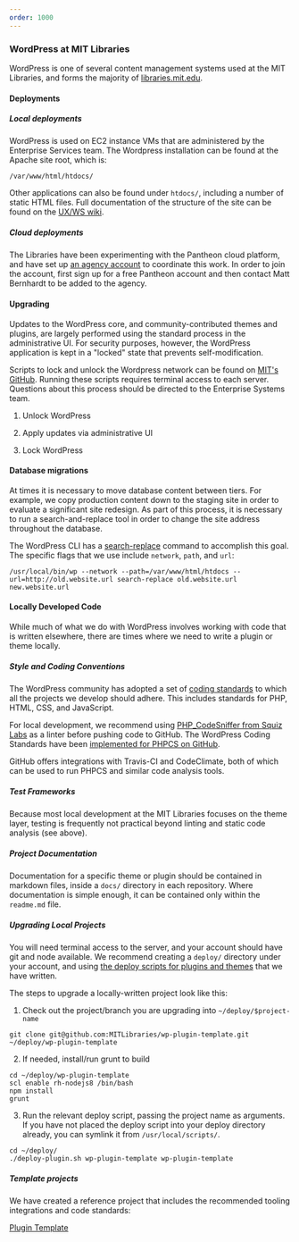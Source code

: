 ```yaml
---
order: 1000
---
```

### WordPress at MIT Libraries

WordPress is one of several content management systems used at the MIT
Libraries, and forms the majority of [libraries.mit.edu](https://libraries.mit.edu).


#### Deployments

##### Local deployments

WordPress is used on EC2 instance VMs that are administered by the
Enterprise Services team. The Wordpress installation can be found at the
Apache site root, which is:

```
/var/www/html/htdocs/
```

Other applications can also be found under `htdocs/`, including a number of
static HTML files. Full documentation of the structure of the site can be
found on the [UX/WS wiki](https://wikis.mit.edu/confluence/display/UXWS/libraries.mit.edu+-+README).

##### Cloud deployments

The Libraries have been experimenting with the Pantheon cloud platform, and
have set up [an agency account](https://dashboard.pantheon.io/organizations/35a57471-c78e-4ccf-a3f1-e8681d098e90#sites/sites) to coordinate this work.
In order to join the account, first sign up for a free Pantheon account and
then contact Matt Bernhardt to be added to the agency.


#### Upgrading

Updates to the WordPress core, and community-contributed themes and plugins,
are largely performed using the standard process in the administrative UI.
For security purposes, however, the WordPress application is kept in a
"locked" state that prevents self-modification. 

Scripts to lock and unlock the Wordpress network can be found on [MIT's GitHub](https://github.mit.edu/mitlibraries/wordpress_deployment).
Running these scripts requires terminal access to each server. Questions about
this process should be directed to the Enterprise Systems team.

1. Unlock WordPress

2. Apply updates via administrative UI

3. Lock WordPress

#### Database migrations

At times it is necessary to move database content between tiers. For example,
we copy production content down to the staging site in order to evaluate a
significant site redesign. As part of this process, it is necessary to run a
search-and-replace tool in order to change the site address throughout the
database.

The WordPress CLI has a [search-replace](https://developer.wordpress.org/cli/commands/search-replace/) command to accomplish this goal.
The specific flags that we use include `network`, `path`, and `url`:

```
/usr/local/bin/wp --network --path=/var/www/html/htdocs --url=http://old.website.url search-replace old.website.url new.website.url
```

#### Locally Developed Code

While much of what we do with WordPress involves working with code that is
written elsewhere, there are times where we need to write a plugin or theme
locally.

##### Style and Coding Conventions

The WordPress community has adopted a set of [coding standards](https://codex.wordpress.org/WordPress_Coding_Standards) to which all the
projects we develop should adhere. This includes standards for PHP, HTML, CSS,
and JavaScript.

For local development, we recommend using [PHP_CodeSniffer from Squiz Labs](https://github.com/squizlabs/PHP_CodeSniffer) as a
linter before pushing code to GitHub. The WordPress Coding Standards have been
[implemented for PHPCS on GitHub](https://github.com/WordPress-Coding-Standards/WordPress-Coding-Standards).

GitHub offers integrations with Travis-CI and CodeClimate, both of which can
be used to run PHPCS and similar code analysis tools.

##### Test Frameworks

Because most local development at the MIT Libraries focuses on the theme
layer, testing is frequently not practical beyond linting and static code
analysis (see above).

##### Project Documentation

Documentation for a specific theme or plugin should be contained in markdown
files, inside a `docs/` directory in each repository. Where documentation is
simple enough, it can be contained only within the `readme.md` file.

##### Upgrading Local Projects

You will need terminal access to the server, and your account should have git
and node available. We recommend creating a `deploy/` directory under your
account, and using [the deploy scripts for plugins and themes](https://github.mit.edu/mitlibraries/wordpress_deployment) that we have
written.

The steps to upgrade a locally-written project look like this:

1. Check out the project/branch you are upgrading into `~/deploy/$project-name`

```
git clone git@github.com:MITLibraries/wp-plugin-template.git ~/deploy/wp-plugin-template
```

2. If needed, install/run grunt to build

```
cd ~/deploy/wp-plugin-template
scl enable rh-nodejs8 /bin/bash
npm install
grunt
```

3. Run the relevant deploy script, passing the project name as arguments. If
you have not placed the deploy script into your deploy directory already, you
can symlink it from `/usr/local/scripts/`.

```
cd ~/deploy/
./deploy-plugin.sh wp-plugin-template wp-plugin-template
```

##### Template projects

We have created a reference project that includes the recommended tooling
integrations and code standards:

[Plugin Template](https://github.com/MITLibraries/wp-plugin-template)
